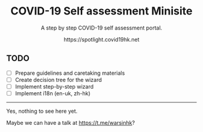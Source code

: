 <div align='center'>
  <h1>COVID-19 Self assessment Minisite</h1>
  <p>A step by step COVID-19 self assessment portal.</p>
  <p>https://spotlight.covid19hk.net</p>
</div>

## TODO

- [ ] Prepare guidelines and caretaking materials
- [ ] Create decision tree for the wizard
- [ ] Implement step-by-step wizard
- [ ] Implement i18n (en-uk, zh-hk)

---

Yes, nothing to see here yet.

Maybe we can have a talk at https://t.me/warsinhk?